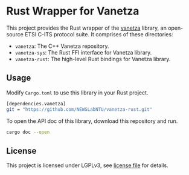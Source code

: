 # Rust Wrapper for Vanetza

This project provides the Rust wrapper of the
[vanetza](https://github.com/riebl/vanetza) library, an open-source
ETSI C-ITS protocol suite. It comprises of these directories:

- `vanetza`: The C++ Vanetza repository.
- `vanetza-sys`: The Rust FFI interface for Vanetza library.
- `vanetza-rust`: The high-level Rust bindings for Vanetza library.


## Usage

Modify `Cargo.toml` to use this library in your Rust project.

```bash
[dependencies.vanetza]
git = "https://github.com/NEWSLabNTU/vanetza-rust.git"
```

To open the API doc of this library, download this repository and run.

```bash
cargo doc --open
```


## License

This project is licensed under LGPLv3, see [license file](LICENSE.md)
for details.
